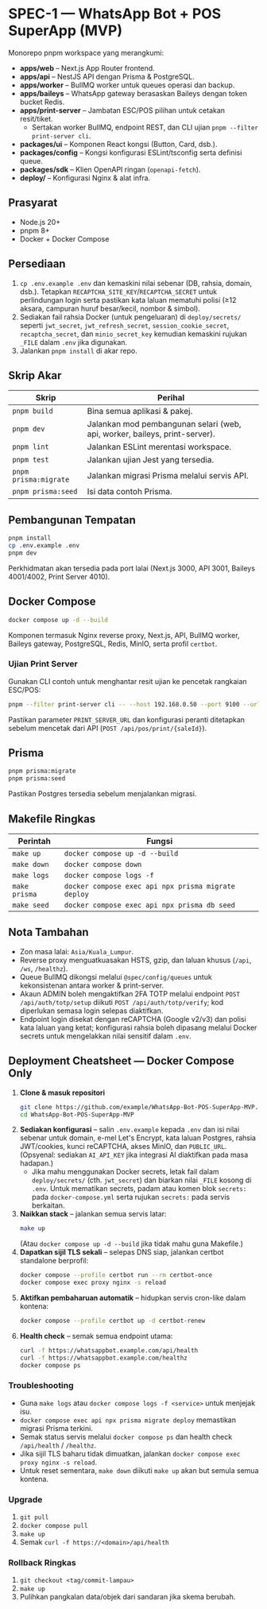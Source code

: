 # SPEC-1 — WhatsApp Bot + POS SuperApp (MVP)

Monorepo pnpm workspace yang merangkumi:

- **apps/web** – Next.js App Router frontend.
- **apps/api** – NestJS API dengan Prisma & PostgreSQL.
- **apps/worker** – BullMQ worker untuk queues operasi dan backup.
- **apps/baileys** – WhatsApp gateway berasaskan Baileys dengan token bucket Redis.
- **apps/print-server** – Jambatan ESC/POS pilihan untuk cetakan resit/tiket.
  - Sertakan worker BullMQ, endpoint REST, dan CLI ujian `pnpm --filter print-server cli`.
- **packages/ui** – Komponen React kongsi (Button, Card, dsb.).
- **packages/config** – Kongsi konfigurasi ESLint/tsconfig serta definisi queue.
- **packages/sdk** – Klien OpenAPI ringan (`openapi-fetch`).
- **deploy/** – Konfigurasi Nginx & alat infra.

## Prasyarat

- Node.js 20+
- pnpm 8+
- Docker + Docker Compose

## Persediaan

1. `cp .env.example .env` dan kemaskini nilai sebenar (DB, rahsia, domain, dsb.). Tetapkan `RECAPTCHA_SITE_KEY`/`RECAPTCHA_SECRET` untuk perlindungan login serta pastikan kata laluan mematuhi polisi (≥12 aksara, campuran huruf besar/kecil, nombor & simbol).
2. Sediakan fail rahsia Docker (untuk pengeluaran) di `deploy/secrets/` seperti `jwt_secret`, `jwt_refresh_secret`, `session_cookie_secret`, `recaptcha_secret`, dan `minio_secret_key` kemudian kemaskini rujukan `_FILE` dalam `.env` jika digunakan.
3. Jalankan `pnpm install` di akar repo.

## Skrip Akar

| Skrip                 | Perihal                                                                    |
| --------------------- | -------------------------------------------------------------------------- |
| `pnpm build`          | Bina semua aplikasi & pakej.                                               |
| `pnpm dev`            | Jalankan mod pembangunan selari (web, api, worker, baileys, print-server). |
| `pnpm lint`           | Jalankan ESLint merentasi workspace.                                       |
| `pnpm test`           | Jalankan ujian Jest yang tersedia.                                         |
| `pnpm prisma:migrate` | Jalankan migrasi Prisma melalui servis API.                                |
| `pnpm prisma:seed`    | Isi data contoh Prisma.                                                    |

## Pembangunan Tempatan

```bash
pnpm install
cp .env.example .env
pnpm dev
```

Perkhidmatan akan tersedia pada port lalai (Next.js 3000, API 3001, Baileys 4001/4002, Print Server 4010).

## Docker Compose

```bash
docker compose up -d --build
```

Komponen termasuk Nginx reverse proxy, Next.js, API, BullMQ worker, Baileys gateway, PostgreSQL, Redis, MinIO, serta profil `certbot`.

### Ujian Print Server

Gunakan CLI contoh untuk menghantar resit ujian ke pencetak rangkaian ESC/POS:

```bash
pnpm --filter print-server cli -- --host 192.168.0.50 --port 9100 --url http://localhost:4010
```

Pastikan parameter `PRINT_SERVER_URL` dan konfigurasi peranti ditetapkan sebelum mencetak dari API (`POST /api/pos/print/{saleId}`).

## Prisma

```bash
pnpm prisma:migrate
pnpm prisma:seed
```

Pastikan Postgres tersedia sebelum menjalankan migrasi.

## Makefile Ringkas

| Perintah      | Fungsi                                              |
| ------------- | --------------------------------------------------- |
| `make up`     | `docker compose up -d --build`                      |
| `make down`   | `docker compose down`                               |
| `make logs`   | `docker compose logs -f`                            |
| `make prisma` | `docker compose exec api npx prisma migrate deploy` |
| `make seed`   | `docker compose exec api npx prisma db seed`        |

## Nota Tambahan

- Zon masa lalai: `Asia/Kuala_Lumpur`.
- Reverse proxy menguatkuasakan HSTS, gzip, dan laluan khusus (`/api`, `/ws`, `/healthz`).
- Queue BullMQ dikongsi melalui `@spec/config/queues` untuk kekonsistenan antara worker & print-server.
- Akaun ADMIN boleh mengaktifkan 2FA TOTP melalui endpoint `POST /api/auth/totp/setup` diikuti `POST /api/auth/totp/verify`; kod diperlukan semasa login selepas diaktifkan.
- Endpoint login disekat dengan reCAPTCHA (Google v2/v3) dan polisi kata laluan yang ketat; konfigurasi rahsia boleh dipasang melalui Docker secrets untuk mengelakkan nilai sensitif dalam `.env`.

## Deployment Cheatsheet — Docker Compose Only

1. **Clone & masuk repositori**
   ```bash
   git clone https://github.com/example/WhatsApp-Bot-POS-SuperApp-MVP.git
   cd WhatsApp-Bot-POS-SuperApp-MVP
   ```
2. **Sediakan konfigurasi** – salin `.env.example` kepada `.env` dan isi nilai sebenar untuk domain, e-mel Let's Encrypt, kata laluan Postgres, rahsia JWT/cookies, kunci reCAPTCHA, akses MinIO, dan `PUBLIC_URL`. (Opsyenal: sediakan `AI_API_KEY` jika integrasi AI diaktifkan pada masa hadapan.)
   - Jika mahu menggunakan Docker secrets, letak fail dalam `deploy/secrets/` (cth. `jwt_secret`) dan biarkan nilai `_FILE` kosong di `.env`. Untuk mematikan secrets, padam atau komen blok `secrets:` pada `docker-compose.yml` serta rujukan `secrets:` pada servis berkaitan.
3. **Naikkan stack** – jalankan semua servis latar:
   ```bash
   make up
   ```
   (Atau `docker compose up -d --build` jika tidak mahu guna Makefile.)
4. **Dapatkan sijil TLS sekali** – selepas DNS siap, jalankan certbot standalone berprofil:
   ```bash
   docker compose --profile certbot run --rm certbot-once
   docker compose exec proxy nginx -s reload
   ```
5. **Aktifkan pembaharuan automatik** – hidupkan servis cron-like dalam kontena:
   ```bash
   docker compose --profile certbot up -d certbot-renew
   ```
6. **Health check** – semak semua endpoint utama:
   ```bash
   curl -f https://whatsappbot.example.com/api/health
   curl -f https://whatsappbot.example.com/healthz
   docker compose ps
   ```

### Troubleshooting

- Guna `make logs` atau `docker compose logs -f <service>` untuk menjejak isu.
- `docker compose exec api npx prisma migrate deploy` memastikan migrasi Prisma terkini.
- Semak status servis melalui `docker compose ps` dan health check `/api/health` / `/healthz`.
- Jika sijil TLS baharu tidak dimuatkan, jalankan `docker compose exec proxy nginx -s reload`.
- Untuk reset sementara, `make down` diikuti `make up` akan but semula semua kontena.

### Upgrade

1. `git pull`
2. `docker compose pull`
3. `make up`
4. Semak `curl -f https://<domain>/api/health`

### Rollback Ringkas

1. `git checkout <tag/commit-lampau>`
2. `make up`
3. Pulihkan pangkalan data/objek dari sandaran jika skema berubah.
